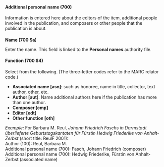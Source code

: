 #### **Additional personal name (700)**

Information is entered here about the editors of the item, additional people involved in the publication, and composers or other people that the publication is about.

####   
**Name (700 $a)**  

Enter the name. This field is linked to the **Personal names** authority file.

#### **Function (700 $4)**

Select from the following. (The three-letter codes refer to the MARC relator code.)

- **Associated name [asn]**: such as honoree, name in title, collector, text author, other, etc.
- **Author [aut]**: Name additional authors here if the publication has more than one author.
- **Composer [cmp]**  
- **Editor [edt]**  
- **Other function [oth]**  

_Example:_ For Barbara M. Reul, _Johann Friedrich Faschs in Darmstadt überlieferte Geburtstagskantaten für Fürstin Hedwig Friederike von Anhalt-Zerbst_  (short title: ReulF 2001):  
Author (100): Reul, Barbara M.  
Additional personal name (700): Fasch, Johann Friedrich (composer)  
Additional personal name (700): Hedwig Friederike, Fürstin von Anhalt-Zerbst (associated name)